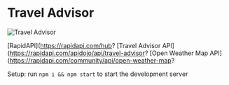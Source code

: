 # Travel Advisor

![Travel Advisor](https://i.ibb.co/qph2cZn/image.pngg)





[RapidAPI](https://rapidapi.com/hub?
[Travel Advisor API](https://rapidapi.com/apidojo/api/travel-advisor?
[Open Weather Map API](https://rapidapi.com/community/api/open-weather-map?


Setup: run ```npm i && npm start``` to start the development server
